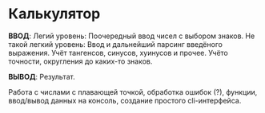 ﻿# Калькулятор

**ВВОД**:
Легий уровень: Поочередный ввод чисел с выбором знаков.
Не такой легкий уровень: Ввод и дальнейший парсинг введёного выражения. Учёт тангенсов, синусов, хуинусов и прочее. Учёто точности, округления до каких-то знаков.

**ВЫВОД**:
Результат.

Работа с числами с плавающей точкой, обработка ошибок (?), функции, ввод/вывод данных на консоль, создание простого cli-интерфейса.